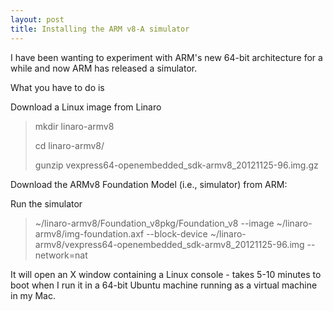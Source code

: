 ```yaml
---
layout: post
title: Installing the ARM v8-A simulator
---
```


I have been wanting to experiment with ARM's new 64-bit architecture for a while and now ARM has released a simulator.

What you have to do is

Download a Linux image from Linaro

> mkdir linaro-armv8
>
> cd linaro-armv8/
>
> gunzip vexpress64-openembedded_sdk-armv8_20121125-96.img.gz

Download the ARMv8 Foundation Model (i.e., simulator) from ARM: 

Run the simulator

> ~/linaro-armv8/Foundation_v8pkg/Foundation_v8 --image ~/linaro-armv8/img-foundation.axf --block-device ~/linaro-armv8/vexpress64-openembedded_sdk-armv8_20121125-96.img --network=nat

It will open an X window containing a Linux console - takes 5-10 minutes to boot when I run it in a 64-bit Ubuntu machine running as a virtual machine in my Mac.
